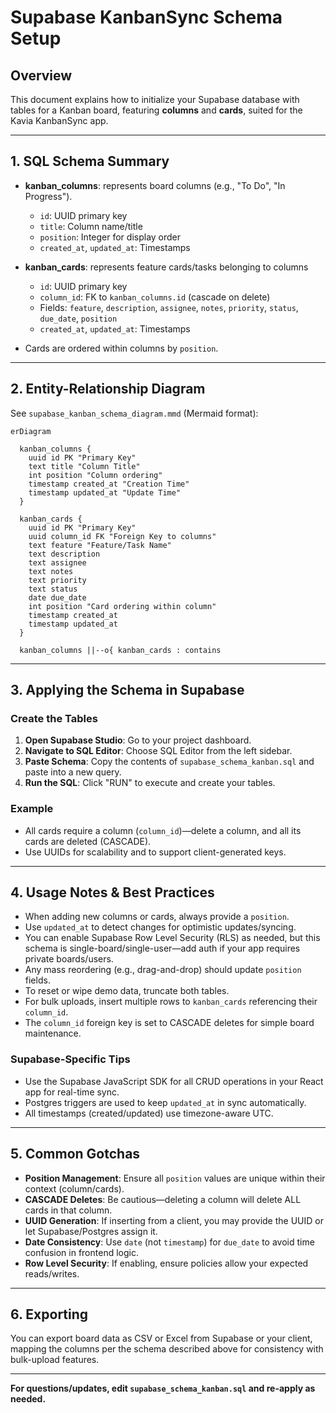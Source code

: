 # Supabase KanbanSync Schema Setup

## Overview

This document explains how to initialize your Supabase database with tables for a Kanban board, featuring **columns** and **cards**, suited for the Kavia KanbanSync app.

---

## 1. SQL Schema Summary

- **kanban_columns**: represents board columns (e.g., "To Do", "In Progress").
  - `id`: UUID primary key
  - `title`: Column name/title
  - `position`: Integer for display order
  - `created_at`, `updated_at`: Timestamps

- **kanban_cards**: represents feature cards/tasks belonging to columns
  - `id`: UUID primary key
  - `column_id`: FK to `kanban_columns.id` (cascade on delete)
  - Fields: `feature`, `description`, `assignee`, `notes`, `priority`, `status`, `due_date`, `position`
  - `created_at`, `updated_at`: Timestamps

- Cards are ordered within columns by `position`.

---

## 2. Entity-Relationship Diagram

See `supabase_kanban_schema_diagram.mmd` (Mermaid format):

```mermaid
erDiagram

  kanban_columns {
    uuid id PK "Primary Key"
    text title "Column Title"
    int position "Column ordering"
    timestamp created_at "Creation Time"
    timestamp updated_at "Update Time"
  }

  kanban_cards {
    uuid id PK "Primary Key"
    uuid column_id FK "Foreign Key to columns"
    text feature "Feature/Task Name"
    text description
    text assignee
    text notes
    text priority
    text status
    date due_date
    int position "Card ordering within column"
    timestamp created_at
    timestamp updated_at
  }

  kanban_columns ||--o{ kanban_cards : contains
```

---

## 3. Applying the Schema in Supabase

### Create the Tables

1. **Open Supabase Studio**: Go to your project dashboard.
2. **Navigate to SQL Editor**: Choose SQL Editor from the left sidebar.
3. **Paste Schema**: Copy the contents of `supabase_schema_kanban.sql` and paste into a new query.
4. **Run the SQL**: Click "RUN" to execute and create your tables.

### Example

- All cards require a column (`column_id`)—delete a column, and all its cards are deleted (CASCADE).
- Use UUIDs for scalability and to support client-generated keys.

---

## 4. Usage Notes & Best Practices

- When adding new columns or cards, always provide a `position`.
- Use `updated_at` to detect changes for optimistic updates/syncing.
- You can enable Supabase Row Level Security (RLS) as needed, but this schema is single-board/single-user—add auth if your app requires private boards/users.
- Any mass reordering (e.g., drag-and-drop) should update `position` fields.
- To reset or wipe demo data, truncate both tables.
- For bulk uploads, insert multiple rows to `kanban_cards` referencing their `column_id`.
- The `column_id` foreign key is set to CASCADE deletes for simple board maintenance.

### Supabase-Specific Tips

- Use the Supabase JavaScript SDK for all CRUD operations in your React app for real-time sync.
- Postgres triggers are used to keep `updated_at` in sync automatically.
- All timestamps (created/updated) use timezone-aware UTC.

---

## 5. Common Gotchas

- **Position Management**: Ensure all `position` values are unique within their context (column/cards).
- **CASCADE Deletes**: Be cautious—deleting a column will delete ALL cards in that column.
- **UUID Generation**: If inserting from a client, you may provide the UUID or let Supabase/Postgres assign it.
- **Date Consistency**: Use `date` (not `timestamp`) for `due_date` to avoid time confusion in frontend logic.
- **Row Level Security**: If enabling, ensure policies allow your expected reads/writes.

---

## 6. Exporting

You can export board data as CSV or Excel from Supabase or your client, mapping the columns per the schema described above for consistency with bulk-upload features.

---

**For questions/updates, edit `supabase_schema_kanban.sql` and re-apply as needed.**
